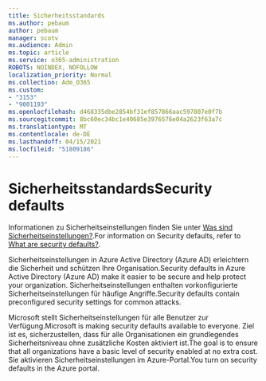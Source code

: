 ```yaml
---
title: Sicherheitsstandards
ms.author: pebaum
author: pebaum
manager: scotv
ms.audience: Admin
ms.topic: article
ms.service: o365-administration
ROBOTS: NOINDEX, NOFOLLOW
localization_priority: Normal
ms.collection: Adm_O365
ms.custom:
- "3153"
- "9001193"
ms.openlocfilehash: d468335dbe2854bf31ef857866aac597807e0f7b
ms.sourcegitcommit: 8bc60ec34bc1e40685e3976576e04a2623f63a7c
ms.translationtype: MT
ms.contentlocale: de-DE
ms.lasthandoff: 04/15/2021
ms.locfileid: "51809186"
---
```

# <a name="security-defaults"></a><span data-ttu-id="6c6a0-102">Sicherheitsstandards</span><span class="sxs-lookup"><span data-stu-id="6c6a0-102">Security defaults</span></span>

<span data-ttu-id="6c6a0-103">Informationen zu Sicherheitseinstellungen finden Sie unter [Was sind Sicherheitseinstellungen?](https://docs.microsoft.com/azure/active-directory/conditional-access/concept-conditional-access-security-defaults).</span><span class="sxs-lookup"><span data-stu-id="6c6a0-103">For information on Security defaults, refer to [What are security defaults?](https://docs.microsoft.com/azure/active-directory/conditional-access/concept-conditional-access-security-defaults).</span></span>

<span data-ttu-id="6c6a0-104">Sicherheitseinstellungen in Azure Active Directory (Azure AD) erleichtern die Sicherheit und schützen Ihre Organisation.</span><span class="sxs-lookup"><span data-stu-id="6c6a0-104">Security defaults in Azure Active Directory (Azure AD) make it easier to be secure and help protect your organization.</span></span> <span data-ttu-id="6c6a0-105">Sicherheitseinstellungen enthalten vorkonfigurierte Sicherheitseinstellungen für häufige Angriffe.</span><span class="sxs-lookup"><span data-stu-id="6c6a0-105">Security defaults contain preconfigured security settings for common attacks.</span></span>

<span data-ttu-id="6c6a0-106">Microsoft stellt Sicherheitseinstellungen für alle Benutzer zur Verfügung.</span><span class="sxs-lookup"><span data-stu-id="6c6a0-106">Microsoft is making security defaults available to everyone.</span></span> <span data-ttu-id="6c6a0-107">Ziel ist es, sicherzustellen, dass für alle Organisationen ein grundlegendes Sicherheitsniveau ohne zusätzliche Kosten aktiviert ist.</span><span class="sxs-lookup"><span data-stu-id="6c6a0-107">The goal is to ensure that all organizations have a basic level of security enabled at no extra cost.</span></span> <span data-ttu-id="6c6a0-108">Sie aktivieren Sicherheitseinstellungen im Azure-Portal.</span><span class="sxs-lookup"><span data-stu-id="6c6a0-108">You turn on security defaults in the Azure portal.</span></span>
